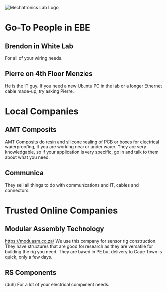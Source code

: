 ![Mechatronics Lab Logo](http://www.mechatronics.uct.ac.za/sites/default/files/mechatronics_logo_color_0.png)


# Go-To People in EBE
## Brendon in White Lab
For all of your wiring needs.

## Pierre on 4th Floor Menzies
He is the IT guy. If you need a new Ubuntu PC in the lab or a longer Ethernet cable made-up, try asking Pierre.

# Local Companies
## AMT Composits
AMT Composits do resin and silicone sealing of PCB or boxes for electrical waterproofing, if you are working near or under water. They are very knowledgable, so if your application is very specific, go in and talk to them about what you need.

## Communica
They sell all things to do with communications and IT, cables and connectors.

# Trusted Online Companies
## Modular Assembly Technology
https://moduasm.co.za/ 
We use this company for sensor rig construction. They have structures that are good for research as they are versatile for building the rig you need. They are based in PE but delivery to Cape Town is quick, only a few days. 

## RS Components 
(duh) For a lot of your electrical component needs.
